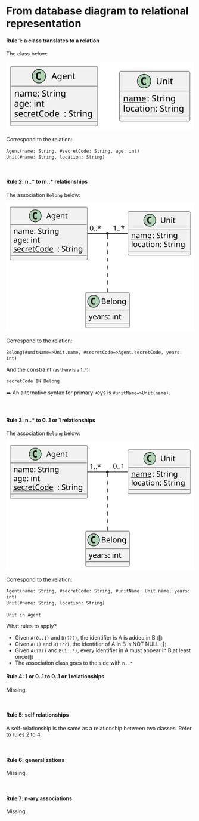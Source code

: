 # From database diagram to relational representation

<div class="row row-cols-md-2"><div>

#### Rule 1: a class translates to a relation

The class below:

<div class="text-center">

![_uml/rule1.pu](_uml/rule1.svg)
</div>

Correspond to the relation:

```php!
Agent(name: String, #secretCode: String, age: int)
Unit(#name: String, location: String)
```

<br>

#### Rule 2: n..* to m..* relationships

The association `Belong` below:

<div class="text-center">

![_uml/rule2.pu](_uml/rule2.svg)
</div>

Correspond to the relation:

```php!
Belong(#unitName=>Unit.name, #secretCode=>Agent.secretCode, years: int)
```

And the constraint <small>(as there is a 1..*)</small>:

```php!
secretCode IN Belong
```

➡️ An alternative syntax for primary keys is `#unitName=>Unit(name)`.

<br>

#### Rule 3: n..* to 0..1 or 1 relationships

The association `Belong` below:

<div class="text-center">

![_uml/rule3.pu](_uml/rule3.svg)
</div>

Correspond to the relation:

```php!
Agent(name: String, #secretCode: String, #unitName: Unit.name, years: int)
Unit(#name: String, location: String)

Unit in Agent
```

What rules to apply?

* Given `A(0..1)` and `B(???)`, the identifier is A is added in B <small>(🔄️)</small>
* Given `A(1)` and `B(???)`, the identifier of A in B is NOT NULL <small>(🔄️)</small>
* Given `A(???)` and `B(1..*)`, every identifier in A must appear in B at least once<small>(🔄️)</small>
* The association class goes to the side with `n..*`

</div><div>

#### Rule 4: 1 or 0..1 to 0..1 or 1 relationships

Missing.

<br>

#### Rule 5: self relationships

A self-relationship is the same as a relationship between two classes. Refer to rules 2 to 4.

<br>

#### Rule 6: generalizations

Missing.

<br>

#### Rule 7: n-ary associations

Missing.
</div></div>
